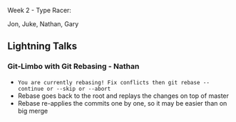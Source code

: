 Week 2 - Type Racer:

Jon,
Juke,
Nathan,
Gary

## Lightning Talks

### Git-Limbo with Git Rebasing - Nathan

* `You are currently rebasing! Fix conflicts then
  git rebase --continue or --skip or --abort`
* Rebase goes back to the root and replays the changes on top of master
* Rebase re-applies the commits one by one, so it may be easier than on big
  merge
